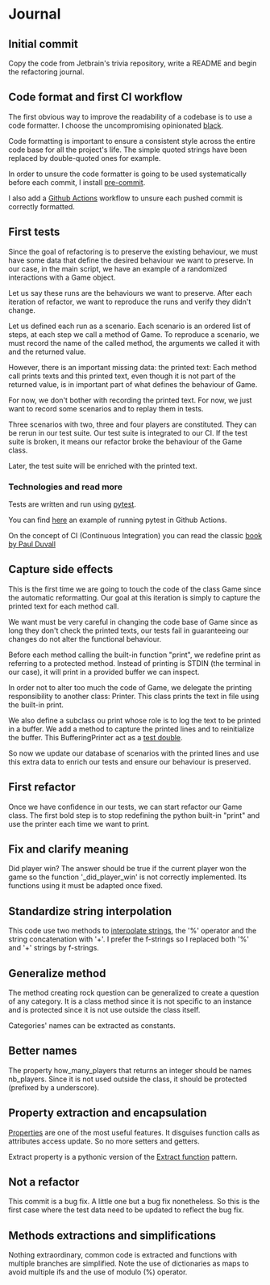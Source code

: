 # Journal

## Initial commit
Copy the code from Jetbrain's trivia repository, write a README and begin the refactoring journal.

## Code format and first CI workflow
The first obvious way to improve the readability of a codebase is to use a code formatter.
I choose the uncompromising opinionated [black](https://github.com/psf/black).

Code formatting is important to ensure a consistent style across the entire code base for all the project's life.
The simple quoted strings have been replaced by double-quoted ones for example.

In order to unsure the code formatter is going to be used systematically before each commit,
I install [pre-commit](https://pre-commit.com/).

I also add a [Github Actions](https://docs.github.com/en/actions)
workflow to unsure each pushed commit is correctly formatted.
## First tests
Since the goal of refactoring is to preserve the existing behaviour,
we must have some data that define the desired behaviour we want to preserve. In our case, in the main
script, we have an example of a randomized interactions with a Game object.

Let us say these runs are the behaviours we want to preserve.
After each iteration of refactor, we want to reproduce the runs and verify they didn't change.

Let us defined each run as a scenario. Each scenario is an ordered list of steps,
at each step we call a method of Game. To reproduce a scenario, we must record the name of the called method,
the arguments we called it with and the returned value.

However, there is an important missing data: the printed text: Each method call prints texts and this
printed text, even though it is not part of the returned value, is in important part of what defines the behaviour of Game.

For now, we don't bother with recording the printed text. For now, we just want to record some scenarios and to replay
them in tests.

Three scenarios with two, three and four players are constituted. They can be rerun in our test suite.
Our test suite is integrated to our CI. If the test suite is broken, it means our refactor broke the behaviour of the Game class.

Later, the test suite will be enriched with the printed text.
### Technologies and read more
Tests are written and run using [pytest](https://docs.pytest.org/).

You can find [here](https://docs.pytest.org/) an example of running pytest in Github Actions.

On the concept of CI (Continuous Integration) you can read the classic [book by Paul Duvall](https://www.amazon.fr/Continuous-Integration-Improving-Software-Reducing/dp/0321336380)

## Capture side effects
This is the first time we are going to touch the code of the class Game since the automatic reformatting.
Our goal at this iteration is simply to capture the printed text for each method call.

We want must be very careful in changing the code base of Game since as long they don't check the printed texts, our tests fail in guaranteeing our changes do not alter the functional behaviour.

Before each method calling the built-in function "print", we redefine print as referring to a protected method. Instead of printing is STDIN (the terminal in our case), it will print in a provided buffer we can inspect.

In order not to alter too much the code of Game, we delegate the printing responsibility to another class: Printer. This class prints the text in file using the built-in print.

We also define a subclass ou print whose role
is to log the text to be printed in a buffer. We add a method to capture the printed lines and to reinitialize the buffer.
This BufferingPrinter act as a [test double](https://martinfowler.com/bliki/TestDouble.html).

So now we update our database of scenarios with the printed lines and use this extra data to enrich our tests and ensure our behaviour is preserved.

## First refactor
Once we have confidence in our tests, we can start refactor our Game class. The first bold step is to stop redefining the python built-in "print"
and use the printer each time we want to print.

## Fix and clarify meaning
Did player win? The answer should be true if the current player won the game so the function '_did_player_win' is not correctly implemented. Its functions using it must be adapted once fixed.

## Standardize string interpolation
This code use two methods to [interpolate strings](https://en.wikipedia.org/wiki/String_interpolation), the '%' operator and the string concatenation with '+'. I prefer the f-strings so I replaced
both '%' and '+' strings by f-strings.

## Generalize method
The method creating rock question can be generalized to create a question of any category. It is a class method since it is not specific to an instance and is protected since it is not use outside the
class itself.

Categories' names can be extracted as constants.

## Better names
The property how_many_players that returns an integer should be names nb_players. Since it is not used outside the class, it should be protected (prefixed by a underscore).

## Property extraction and encapsulation
[Properties](https://realpython.com/python-property/) are one of the most useful features. It disguises function calls as attributes access update. So no more setters and getters.

Extract property is a pythonic version of the [Extract function](https://refactoring.com/catalog/extractFunction.html) pattern.

## Not a refactor
This commit is a bug fix. A little one but a bug fix nonetheless. So this is the first case where the test data
need to be updated to reflect the bug fix.

## Methods extractions and simplifications
Nothing extraordinary, common code is extracted and functions with multiple branches are simplified.
Note the use of dictionaries as maps to avoid multiple ifs and the use of modulo (%) operator.
